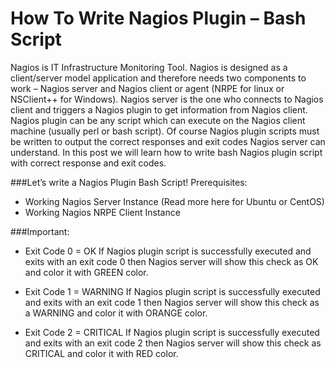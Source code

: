 # How To Write Nagios Plugin – Bash Script

Nagios is IT Infrastructure Monitoring Tool. Nagios is designed as a client/server model application and therefore needs two components to work – Nagios server and Nagios client or agent (NRPE for linux or NSClient++ for Windows). Nagios server is the one who connects to Nagios client and triggers a Nagios plugin to get information from Nagios client. Nagios plugin can be any script which can execute on the Nagios client machine (usually perl or bash script). Of course Nagios plugin scripts must be written to output the correct responses and exit codes Nagios server can understand. In this post we will learn how to write bash Nagios plugin script with correct response and exit codes.

###Let’s write a Nagios Plugin Bash Script!
Prerequisites:
* Working Nagios Server Instance (Read more here for Ubuntu or CentOS)
* Working Nagios NRPE Client Instance

###Important:
* Exit Code 0 = OK
If Nagios plugin script is successfully executed and exits with an exit code 0 then Nagios server will show this check as OK and color it with GREEN color.

* Exit Code 1 = WARNING
If Nagios plugin script is successfully executed and exits with an exit code 1 then Nagios server will show this check as a WARNING and color it with ORANGE color.

* Exit Code 2 = CRITICAL
If Nagios plugin script is successfully executed and exits with an exit code 2 then Nagios server will show this check as CRITICAL and color it with RED color.